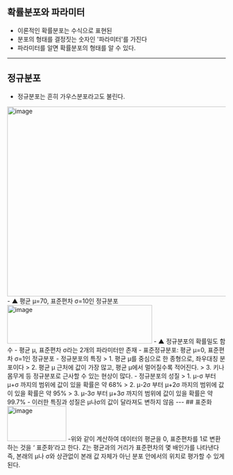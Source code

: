 ## 확률분포와 파라미터
- 이론적인 확률분포는 수식으로 표현된
- 분포의 형태를 결정짓는 숫자인 '파라미터'를 가진다
- 파라미터를 알면 확률분포의 형태를 알 수 있다.
---
## 정규분포
- 정규분포는 흔히 가우스분포라고도 불린다.
 <img width="763" height="438" alt="image" src="https://github.com/user-attachments/assets/995857b8-6121-4b1d-b669-d5fdbc0820c5" />
- ▲ 평균 μ=70, 표준편차 σ=10인 정규분포
 <img width="334" height="89" alt="image" src="https://github.com/user-attachments/assets/bb163b67-a334-4c9e-8255-b49e28860370" />
- ▲	정규분포의 확률밀도 함수
 - 평균 μ, 표준편차 σ라는 2개의 파라미터만 존재
- 표준정규분포: 평균 μ=0, 표준편차 σ=1인 정규분포
- 정규분포의 특징
  > 1. 평균 μ를 중심으로 한 종형으로, 좌우대칭 분포이다
  > 2. 평균 μ 근처에 값이 가장 많고, 평균 μ에서 멀어질수록 적어진다.
  > 3. 키나 몸무게 등 정규분포로 근사할 수 있는 현상이 많다.
- 정규분포의 성질
  > 1. μ-σ 부터 μ+σ 까지의 범위에 값이 있을 확률은 약 68%
  > 2. μ-2σ 부터 μ+2σ 까지의 범위에 값이 있을 확률은 약 95%
  > 3. μ-3σ 부터 μ+3σ 까지의 범위에 값이 있을 확률은 약 99.7%
- 이러한 특징과 성질은 μ나σ의 값이 달라져도 변하지 않음
---
## 표준화
<img width="136" height="81" alt="image" src="https://github.com/user-attachments/assets/cbfced36-799e-4c7a-9a34-c117576c2654" />
-위와 같이 계산하여 데이터의 평균을 0, 표준편차를 1로 변환하는 것을 ‘ 표준화’라고 한다. Z는 평균과의 거리가 표준편차의 몇 배인가를 나타낸다 즉, 본래의 μ나 σ와 상관없이 본래 값 자체가 아닌 분포 안에서의 위치로 평가할 수 있게 된다.
